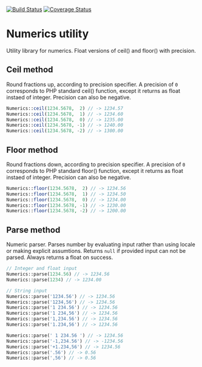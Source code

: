 [![Build Status](https://travis-ci.org/sirn-se/phrity-util-numerics.svg?branch=master)](https://travis-ci.org/sirn-se/phrity-util-numerics)
[![Coverage Status](https://coveralls.io/repos/github/sirn-se/phrity-util-numerics/badge.svg?branch=master)](https://coveralls.io/github/sirn-se/phrity-util-numerics?branch=master)

# Numerics utility

Utility library for numerics. Float versions of ceil() and floor() with precision.

## Ceil method

Round fractions up, according to precision specifier. A precision of `0` corresponds to PHP standard ceil() function, except it returns as float instaed of integer. Precision can also be negative.

```php
Numerics::ceil(1234.5678,  2) // -> 1234.57
Numerics::ceil(1234.5678,  1) // -> 1234.60
Numerics::ceil(1234.5678,  0) // -> 1235.00
Numerics::ceil(1234.5678, -1) // -> 1240.00
Numerics::ceil(1234.5678, -2) // -> 1300.00
```

## Floor method

Round fractions down, according to precision specifier. A precision of `0` corresponds to PHP standard floor() function, except it returns as float instaed of integer. Precision can also be negative.

```php
Numerics::floor(1234.5678,  2) // -> 1234.56
Numerics::floor(1234.5678,  1) // -> 1234.50
Numerics::floor(1234.5678,  0) // -> 1234.00
Numerics::floor(1234.5678, -1) // -> 1230.00
Numerics::floor(1234.5678, -2) // -> 1200.00
```

## Parse method

Numeric parser. Parses number by evaluating input rather than using locale or making explicit assumtions. Returns `null` if provided input can not be parsed. Always returns a float on success.

```php
// Integer and float input
Numerics::parse(1234.56) // -> 1234.56
Numerics::parse(1234) // -> 1234.00

// String input
Numerics::parse('1234.56') // -> 1234.56
Numerics::parse('1234,56') // -> 1234.56
Numerics::parse('1 234.56') // -> 1234.56
Numerics::parse('1 234,56') // -> 1234.56
Numerics::parse('1,234.56') // -> 1234.56
Numerics::parse('1.234,56') // -> 1234.56

Numerics::parse(' 1 234.56 ') // -> 1234.56
Numerics::parse('-1,234.56') // -> -1234.56
Numerics::parse('+1.234,56') // -> 1234.56
Numerics::parse('.56') // -> 0.56
Numerics::parse(',56') // -> 0.56

```
